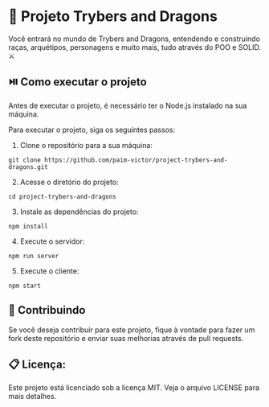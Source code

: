 # 🐲 Projeto Trybers and Dragons 
Você entrará no mundo de Trybers and Dragons, entendendo e construindo raças, arquétipos, personagens e muito mais, tudo através do POO e SOLID. ⚔️ 

## ⏯️ Como executar o projeto

Antes de executar o projeto, é necessário ter o Node.js instalado na sua máquina.

Para executar o projeto, siga os seguintes passos:

1) Clone o repositório para a sua máquina:
```
git clone https://github.com/paim-victor/project-trybers-and-dragons.git
```

2) Acesse o diretório do projeto:
```
cd project-trybers-and-dragons
```

3) Instale as dependências do projeto:
```
npm install
```

4) Execute o servidor:
```
npm run server
```

5) Execute o cliente:
```
npm start
```


## 💪 Contribuindo

Se você deseja contribuir para este projeto, fique à vontade para fazer um fork deste repositório e enviar suas melhorias através de pull requests.

## 📋 Licença:

Este projeto está licenciado sob a licença MIT. Veja o arquivo LICENSE para mais detalhes.
